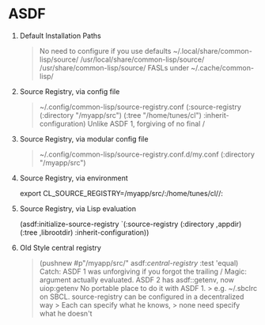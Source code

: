 ASDF
====

1. Default Installation Paths

    > No need to configure if you use defaults
      ~/.local/share/common-lisp/source/
      /usr/local/share/common-lisp/source/
      /usr/share/common-lisp/source/
    > FASLs under ~/.cache/common-lisp/

2. Source Registry, via config file

    > ~/.config/common-lisp/source-registry.conf
      (:source-registry
       (:directory "/myapp/src")
       (:tree "/home/tunes/cl")
       :inherit-configuration)
    > Unlike ASDF 1, forgiving of no final /

3. Source Registry, via modular config file

    > ~/.config/common-lisp/source-registry.conf.d/my.conf
      (:directory "/myapp/src")

4. Source Registry, via environment

    export CL_SOURCE_REGISTRY=/myapp/src/:/home/tunes/cl//:

5. Source Registry, via Lisp evaluation

    (asdf:initialize-source-registry
        `(:source-registry
        (:directory ,appdir)
        (:tree ,librootdir)
        :inherit-configuration))

6. Old Style central registry

    > (pushnew #p"/myapp/src/" asdf:*central-registry*
        :test 'equal)
    > Catch: ASDF 1 was unforgiving if you forgot the trailing /
    > Magic: argument actually evaluated.
    > ASDF 2 has asdf::getenv, now uiop:getenv
    > No portable place to do it with ASDF 1.
        > e.g. ~/.sbclrc on SBCL.
    > source-registry can be configured in a decentralized way
        > Each can specify what he knows,
        > none need specify what he doesn't

